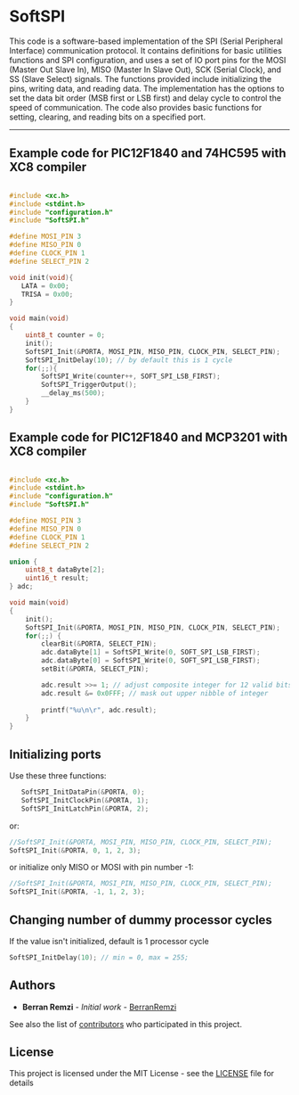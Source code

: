 # SoftSPI
This code is a software-based implementation of the SPI (Serial Peripheral Interface) communication protocol. It contains definitions for basic utilities functions and SPI configuration, and uses a set of IO port pins for the MOSI (Master Out Slave In), MISO (Master In Slave Out), SCK (Serial Clock), and SS (Slave Select) signals. The functions provided include initializing the pins, writing data, and reading data. The implementation has the options to set the data bit order (MSB first or LSB first) and delay cycle to control the speed of communication. The code also provides basic functions for setting, clearing, and reading bits on a specified port.

---

## Example code for PIC12F1840 and 74HC595 with XC8 compiler

```c

#include <xc.h>
#include <stdint.h>
#include "configuration.h"
#include "SoftSPI.h"

#define MOSI_PIN 3
#define MISO_PIN 0
#define CLOCK_PIN 1
#define SELECT_PIN 2

void init(void){
   LATA = 0x00;
   TRISA = 0x00;
}

void main(void)
{
    uint8_t counter = 0;
    init();
    SoftSPI_Init(&PORTA, MOSI_PIN, MISO_PIN, CLOCK_PIN, SELECT_PIN);
    SoftSPI_InitDelay(10); // by default this is 1 cycle
    for(;;){
        SoftSPI_Write(counter++, SOFT_SPI_LSB_FIRST);
        SoftSPI_TriggerOutput();
        __delay_ms(500);
    }
}

```

## Example code for PIC12F1840 and MCP3201 with XC8 compiler

```c

#include <xc.h>
#include <stdint.h>
#include "configuration.h"
#include "SoftSPI.h"

#define MOSI_PIN 3
#define MISO_PIN 0
#define CLOCK_PIN 1
#define SELECT_PIN 2

union {
    uint8_t dataByte[2];
    uint16_t result;
} adc;

void main(void)
{
    init();
    SoftSPI_Init(&PORTA, MOSI_PIN, MISO_PIN, CLOCK_PIN, SELECT_PIN);
    for(;;) {
        clearBit(&PORTA, SELECT_PIN);
        adc.dataByte[1] = SoftSPI_Write(0, SOFT_SPI_LSB_FIRST);
        adc.dataByte[0] = SoftSPI_Write(0, SOFT_SPI_LSB_FIRST);
        setBit(&PORTA, SELECT_PIN);

        adc.result >>= 1; // adjust composite integer for 12 valid bits
        adc.result &= 0x0FFF; // mask out upper nibble of integer
        
        printf("%u\n\r", adc.result);
    }
}

```

## Initializing ports
Use these three functions:

```c
   SoftSPI_InitDataPin(&PORTA, 0);
   SoftSPI_InitClockPin(&PORTA, 1);
   SoftSPI_InitLatchPin(&PORTA, 2);
```

or:

```c
//SoftSPI_Init(&PORTA, MOSI_PIN, MISO_PIN, CLOCK_PIN, SELECT_PIN);
SoftSPI_Init(&PORTA, 0, 1, 2, 3);
```

or initialize only MISO or MOSI with pin number -1:

```c
//SoftSPI_Init(&PORTA, MOSI_PIN, MISO_PIN, CLOCK_PIN, SELECT_PIN);
SoftSPI_Init(&PORTA, -1, 1, 2, 3);
```

## Changing number of dummy processor cycles
If the value isn't initialized, default is 1 processor cycle

```c
SoftSPI_InitDelay(10); // min = 0, max = 255;
```

## Authors

* **Berran Remzi** - *Initial work* - [BerranRemzi](https://github.com/BerranRemzi)

See also the list of [contributors](https://github.com/BerranRemzi/SoftSPI/graphs/contributors) who participated in this project.

## License

This project is licensed under the MIT License - see the [LICENSE](LICENSE) file for details

